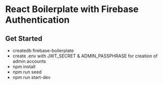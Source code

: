 # React Boilerplate with Firebase Authentication

## Get Started

- createdb firebase-boilerplate
- create .env with JWT_SECRET & ADMIN_PASSPHRASE for creation of admin accounts
- npm install
- npm run seed
- npm run start-dev
